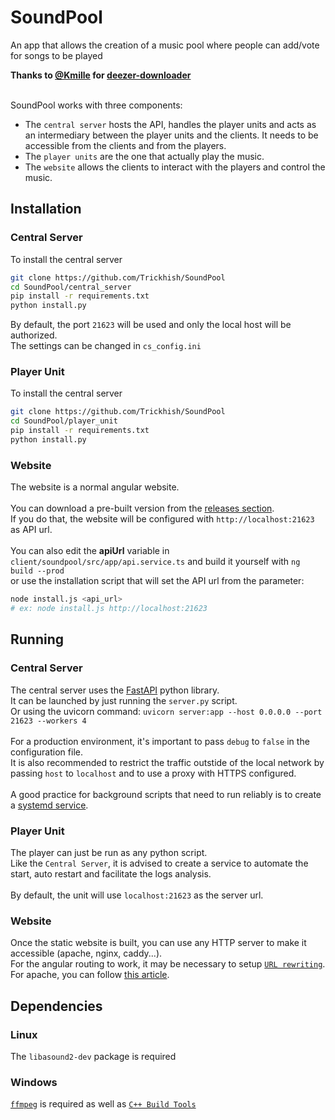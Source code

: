 # SoundPool
An app that allows the creation of a music pool where people can add/vote for songs to be played

**Thanks to [@Kmille](https://github.com/kmille) for [deezer-downloader](https://github.com/kmille/deezer-downloader)**

<br/>
SoundPool works with three components: 

- The `central server` hosts the API, handles the player units and acts as an intermediary between the player units and the clients. It needs to be accessible from the clients and from the players.
- The `player units` are the one that actually play the music.
- The `website` allows the clients to interact with the players and control the music.

## Installation
### Central Server
To install the central server
```bash
git clone https://github.com/Trickhish/SoundPool
cd SoundPool/central_server
pip install -r requirements.txt
python install.py
```
By default, the port `21623` will be used and only the local host will be authorized. \
The settings can be changed in `cs_config.ini`

### Player Unit
To install the central server
```bash
git clone https://github.com/Trickhish/SoundPool
cd SoundPool/player_unit
pip install -r requirements.txt
python install.py
```

### Website
The website is a normal angular website. \
\
You can download a pre-built version from the [releases section](https://github.com/Trickhish/SoundPool/releases). \
If you do that, the website will be configured with `http://localhost:21623` as API url.\
\
You can also edit the **apiUrl** variable in `client/soundpool/src/app/api.service.ts` and build it yourself with `ng build --prod` \
or use the installation script that will set the API url from the parameter: 
```bash
node install.js <api_url>
# ex: node install.js http://localhost:21623
```

## Running
### Central Server
The central server uses the [FastAPI](https://github.com/fastapi/fastapi) python library. \
It can be launched by just running the `server.py` script. \
Or using the uvicorn command: `uvicorn server:app --host 0.0.0.0 --port 21623 --workers 4`\
\
For a production environment, it's important to pass `debug` to `false` in the configuration file. \
It is also recommended to restrict the traffic outstide of the local network by passing `host` to `localhost` and to use a proxy with HTTPS configured.\
\
A good practice for background scripts that need to run reliably is to create a [systemd service](https://linuxconfig.org/how-to-write-a-simple-systemd-service).

### Player Unit
The player can just be run as any python script. \
Like the `Central Server`, it is advised to create a service to automate the start, auto restart and facilitate the logs analysis.\
\
By default, the unit will use `localhost:21623` as the server url.

### Website
Once the static website is built, you can use any HTTP server to make it accessible (apache, nginx, caddy...).\
For the angular routing to work, it may be necessary to setup [`URL rewriting`](). \
For apache, you can follow [this article](https://dev.to/timetc/angular-with-clean-urls-using-apaches-modrewrite-2bjb).

## Dependencies
### Linux
The `libasound2-dev` package is required

### Windows
[`ffmpeg`](https://ffmpeg.org/download.html#build-windows) is required as well as [`C++ Build Tools`](https://visualstudio.microsoft.com/visual-cpp-build-tools/)
